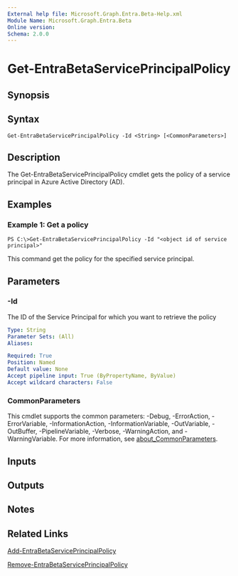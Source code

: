 ```yaml
---
External help file: Microsoft.Graph.Entra.Beta-Help.xml
Module Name: Microsoft.Graph.Entra.Beta
Online version:
Schema: 2.0.0
---
```


# Get-EntraBetaServicePrincipalPolicy

## Synopsis

## Syntax

```
Get-EntraBetaServicePrincipalPolicy -Id <String> [<CommonParameters>]
```

## Description
The Get-EntraBetaServicePrincipalPolicy cmdlet gets the policy of a service principal in Azure Active Directory (AD).

## Examples

### Example 1: Get a policy
```
PS C:\>Get-EntraBetaServicePrincipalPolicy -Id "<object id of service principal>"
```

This command get the policy for the specified service principal.

## Parameters



### -Id
The ID of the Service Principal for which you want to retrieve the policy

```yaml
Type: String
Parameter Sets: (All)
Aliases:

Required: True
Position: Named
Default value: None
Accept pipeline input: True (ByPropertyName, ByValue)
Accept wildcard characters: False
```

### CommonParameters
This cmdlet supports the common parameters: -Debug, -ErrorAction, -ErrorVariable, -InformationAction, -InformationVariable, -OutVariable, -OutBuffer, -PipelineVariable, -Verbose, -WarningAction, and -WarningVariable. For more information, see [about_CommonParameters](https://go.microsoft.com/fwlink/?LinkID=113216).

## Inputs

## Outputs

## Notes

## Related Links

[Add-EntraBetaServicePrincipalPolicy]()

[Remove-EntraBetaServicePrincipalPolicy]()

